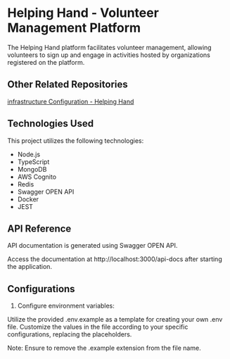 # Helping Hand - Volunteer Management Platform

The Helping Hand platform facilitates volunteer management, allowing volunteers to sign up and engage in activities hosted by organizations registered on the platform.

## Other Related Repositories

[infrastructure Configuration - Helping Hand](https://github.com/jinali98/helping-hand-infra)

## Technologies Used

This project utilizes the following technologies:

- Node.js
- TypeScript
- MongoDB
- AWS Cognito
- Redis
- Swagger OPEN API
- Docker
- JEST

## API Reference

API documentation is generated using Swagger OPEN API.

Access the documentation at http://localhost:3000/api-docs after starting the application.

## Configurations

1. Configure environment variables:

Utilize the provided .env.example as a template for creating your own .env file. Customize the values in the file according to your specific configurations, replacing the placeholders.

Note: Ensure to remove the .example extension from the file name.
